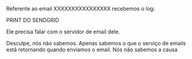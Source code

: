 Referente ao email XXXXXXXXXXXXXXXX recebemos o log:

  
PRINT DO SENDGRID

  

Ele precisa falar com o servidor de email dele.

  

Desculpe, nós não sabemos. Apenas sabemos o que o serviço de emails está retornando quando enviamos o email. Nós não sabemos a causa